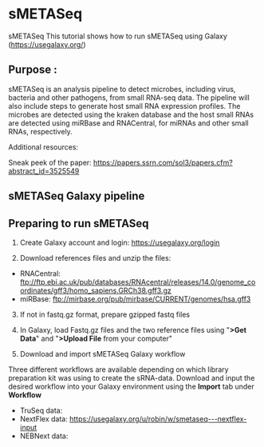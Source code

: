 # sMETASeq
sMETASeq
This tutorial shows how to run sMETASeq using Galaxy (https://usegalaxy.org/)

## Purpose :

sMETASeq is an analysis pipeline to detect microbes, including virus, bacteria and other pathogens, from small RNA-seq data. The pipeline will also include steps to generate host small RNA expression profiles. The microbes are detected using the kraken database and the host small RNAs are detected using miRBase and RNACentral, for miRNAs and other small RNAs, respectively. 

Additional resources:

Sneak peek of the paper: https://papers.ssrn.com/sol3/papers.cfm?abstract_id=3525549

##  sMETASeq Galaxy pipeline 

## Preparing to run sMETASeq

1) Create Galaxy account and login: https://usegalaxy.org/login

2) Download references files and unzip the files:
  - RNACentral: ftp://ftp.ebi.ac.uk/pub/databases/RNAcentral/releases/14.0/genome_coordinates/gff3/homo_sapiens.GRCh38.gff3.gz
  - miRBase: ftp://mirbase.org/pub/mirbase/CURRENT/genomes/hsa.gff3
	
3) If not in fastq.gz format, prepare gzipped fastq files
4) In Galaxy, load Fastq.gz files and the two reference files using "**>Get Data**"  and   "**>Upload File** from your computer" 

4) Download and import sMETASeq Galaxy workflow 

Three different workflows are available depending on which library preparation kit was using to create the sRNA-data. Download and input the desired workflow into your Galaxy environment using the **Import** tab under **Workflow**

  - TruSeq data:
  - NextFlex data: https://usegalaxy.org/u/robin/w/smetaseq---nextflex-input
  - NEBNext data: 
